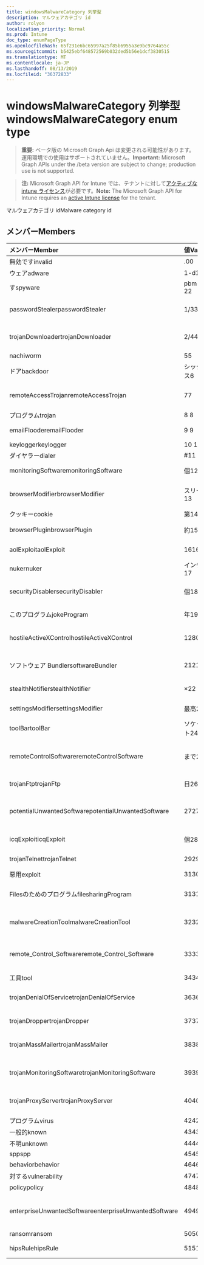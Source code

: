 ```yaml
---
title: windowsMalwareCategory 列挙型
description: マルウェアカテゴリ id
author: rolyon
localization_priority: Normal
ms.prod: Intune
doc_type: enumPageType
ms.openlocfilehash: 65f231e6bc65997a25f85b6955a3e9bc9764a55c
ms.sourcegitcommit: b5425ebf648572569b032ded5b56e1dcf3830515
ms.translationtype: MT
ms.contentlocale: ja-JP
ms.lasthandoff: 08/13/2019
ms.locfileid: "36372833"
---
```

# <a name="windowsmalwarecategory-enum-type"></a><span data-ttu-id="a3fe0-103">windowsMalwareCategory 列挙型</span><span class="sxs-lookup"><span data-stu-id="a3fe0-103">windowsMalwareCategory enum type</span></span>

> <span data-ttu-id="a3fe0-104">**重要:** ベータ版の Microsoft Graph Api は変更される可能性があります。運用環境での使用はサポートされていません。</span><span class="sxs-lookup"><span data-stu-id="a3fe0-104">**Important:** Microsoft Graph APIs under the /beta version are subject to change; production use is not supported.</span></span>

> <span data-ttu-id="a3fe0-105">**注:** Microsoft Graph API for Intune では、テナントに対して[アクティブな intune ライセンス](https://go.microsoft.com/fwlink/?linkid=839381)が必要です。</span><span class="sxs-lookup"><span data-stu-id="a3fe0-105">**Note:** The Microsoft Graph API for Intune requires an [active Intune license](https://go.microsoft.com/fwlink/?linkid=839381) for the tenant.</span></span>

<span data-ttu-id="a3fe0-106">マルウェアカテゴリ id</span><span class="sxs-lookup"><span data-stu-id="a3fe0-106">Malware category id</span></span>

## <a name="members"></a><span data-ttu-id="a3fe0-107">メンバー</span><span class="sxs-lookup"><span data-stu-id="a3fe0-107">Members</span></span>
|<span data-ttu-id="a3fe0-108">メンバー</span><span class="sxs-lookup"><span data-stu-id="a3fe0-108">Member</span></span>|<span data-ttu-id="a3fe0-109">値</span><span class="sxs-lookup"><span data-stu-id="a3fe0-109">Value</span></span>|<span data-ttu-id="a3fe0-110">説明</span><span class="sxs-lookup"><span data-stu-id="a3fe0-110">Description</span></span>|
|:---|:---|:---|
|<span data-ttu-id="a3fe0-111">無効です</span><span class="sxs-lookup"><span data-stu-id="a3fe0-111">invalid</span></span>|<span data-ttu-id="a3fe0-112">.0</span><span class="sxs-lookup"><span data-stu-id="a3fe0-112">0</span></span>|<span data-ttu-id="a3fe0-113">Invalid</span><span class="sxs-lookup"><span data-stu-id="a3fe0-113">Invalid</span></span>|
|<span data-ttu-id="a3fe0-114">ウェア</span><span class="sxs-lookup"><span data-stu-id="a3fe0-114">adware</span></span>|<span data-ttu-id="a3fe0-115">1-d</span><span class="sxs-lookup"><span data-stu-id="a3fe0-115">1</span></span>|<span data-ttu-id="a3fe0-116">ウェア</span><span class="sxs-lookup"><span data-stu-id="a3fe0-116">Adware</span></span>|
|<span data-ttu-id="a3fe0-117">す</span><span class="sxs-lookup"><span data-stu-id="a3fe0-117">spyware</span></span>|<span data-ttu-id="a3fe0-118">pbm-2</span><span class="sxs-lookup"><span data-stu-id="a3fe0-118">2</span></span>|<span data-ttu-id="a3fe0-119">す</span><span class="sxs-lookup"><span data-stu-id="a3fe0-119">Spyware</span></span>|
|<span data-ttu-id="a3fe0-120">passwordStealer</span><span class="sxs-lookup"><span data-stu-id="a3fe0-120">passwordStealer</span></span>|<span data-ttu-id="a3fe0-121">1/3</span><span class="sxs-lookup"><span data-stu-id="a3fe0-121">3</span></span>|<span data-ttu-id="a3fe0-122">パスワードの stealer</span><span class="sxs-lookup"><span data-stu-id="a3fe0-122">Password stealer</span></span>|
|<span data-ttu-id="a3fe0-123">trojanDownloader</span><span class="sxs-lookup"><span data-stu-id="a3fe0-123">trojanDownloader</span></span>|<span data-ttu-id="a3fe0-124">2/4</span><span class="sxs-lookup"><span data-stu-id="a3fe0-124">4</span></span>|<span data-ttu-id="a3fe0-125">トロイのダウンローダー</span><span class="sxs-lookup"><span data-stu-id="a3fe0-125">Trojan downloader</span></span>|
|<span data-ttu-id="a3fe0-126">nachi</span><span class="sxs-lookup"><span data-stu-id="a3fe0-126">worm</span></span>|<span data-ttu-id="a3fe0-127">5</span><span class="sxs-lookup"><span data-stu-id="a3fe0-127">5</span></span>|<span data-ttu-id="a3fe0-128">Nachi</span><span class="sxs-lookup"><span data-stu-id="a3fe0-128">Worm</span></span>|
|<span data-ttu-id="a3fe0-129">ドア</span><span class="sxs-lookup"><span data-stu-id="a3fe0-129">backdoor</span></span>|<span data-ttu-id="a3fe0-130">シックス</span><span class="sxs-lookup"><span data-stu-id="a3fe0-130">6</span></span>|<span data-ttu-id="a3fe0-131">ドア</span><span class="sxs-lookup"><span data-stu-id="a3fe0-131">Backdoor</span></span>|
|<span data-ttu-id="a3fe0-132">remoteAccessTrojan</span><span class="sxs-lookup"><span data-stu-id="a3fe0-132">remoteAccessTrojan</span></span>|<span data-ttu-id="a3fe0-133">7</span><span class="sxs-lookup"><span data-stu-id="a3fe0-133">7</span></span>|<span data-ttu-id="a3fe0-134">リモートアクセストロイの木馬</span><span class="sxs-lookup"><span data-stu-id="a3fe0-134">Remote access Trojan</span></span>|
|<span data-ttu-id="a3fe0-135">プログラム</span><span class="sxs-lookup"><span data-stu-id="a3fe0-135">trojan</span></span>|<span data-ttu-id="a3fe0-136">8 </span><span class="sxs-lookup"><span data-stu-id="a3fe0-136">8</span></span>|<span data-ttu-id="a3fe0-137">プログラム</span><span class="sxs-lookup"><span data-stu-id="a3fe0-137">Trojan</span></span>|
|<span data-ttu-id="a3fe0-138">emailFlooder</span><span class="sxs-lookup"><span data-stu-id="a3fe0-138">emailFlooder</span></span>|<span data-ttu-id="a3fe0-139">9 </span><span class="sxs-lookup"><span data-stu-id="a3fe0-139">9</span></span>|<span data-ttu-id="a3fe0-140">電子メール flooder</span><span class="sxs-lookup"><span data-stu-id="a3fe0-140">Email flooder</span></span>|
|<span data-ttu-id="a3fe0-141">keylogger</span><span class="sxs-lookup"><span data-stu-id="a3fe0-141">keylogger</span></span>|<span data-ttu-id="a3fe0-142">10 </span><span class="sxs-lookup"><span data-stu-id="a3fe0-142">10</span></span>|<span data-ttu-id="a3fe0-143">Keylogger</span><span class="sxs-lookup"><span data-stu-id="a3fe0-143">Keylogger</span></span>|
|<span data-ttu-id="a3fe0-144">ダイヤラー</span><span class="sxs-lookup"><span data-stu-id="a3fe0-144">dialer</span></span>|<span data-ttu-id="a3fe0-145">#</span><span class="sxs-lookup"><span data-stu-id="a3fe0-145">11</span></span>|<span data-ttu-id="a3fe0-146">ダイヤラー</span><span class="sxs-lookup"><span data-stu-id="a3fe0-146">Dialer</span></span>|
|<span data-ttu-id="a3fe0-147">monitoringSoftware</span><span class="sxs-lookup"><span data-stu-id="a3fe0-147">monitoringSoftware</span></span>|<span data-ttu-id="a3fe0-148">個</span><span class="sxs-lookup"><span data-stu-id="a3fe0-148">12</span></span>|<span data-ttu-id="a3fe0-149">監視ソフトウェア</span><span class="sxs-lookup"><span data-stu-id="a3fe0-149">Monitoring software</span></span>|
|<span data-ttu-id="a3fe0-150">browserModifier</span><span class="sxs-lookup"><span data-stu-id="a3fe0-150">browserModifier</span></span>|<span data-ttu-id="a3fe0-151">スリー</span><span class="sxs-lookup"><span data-stu-id="a3fe0-151">13</span></span>|<span data-ttu-id="a3fe0-152">ブラウザーのモディファイア</span><span class="sxs-lookup"><span data-stu-id="a3fe0-152">Browser modifier</span></span>|
|<span data-ttu-id="a3fe0-153">クッキー</span><span class="sxs-lookup"><span data-stu-id="a3fe0-153">cookie</span></span>|<span data-ttu-id="a3fe0-154">第</span><span class="sxs-lookup"><span data-stu-id="a3fe0-154">14</span></span>|<span data-ttu-id="a3fe0-155">クッキー</span><span class="sxs-lookup"><span data-stu-id="a3fe0-155">Cookie</span></span>|
|<span data-ttu-id="a3fe0-156">browserPlugin</span><span class="sxs-lookup"><span data-stu-id="a3fe0-156">browserPlugin</span></span>|<span data-ttu-id="a3fe0-157">約</span><span class="sxs-lookup"><span data-stu-id="a3fe0-157">15</span></span>|<span data-ttu-id="a3fe0-158">ブラウザープラグイン</span><span class="sxs-lookup"><span data-stu-id="a3fe0-158">Browser plugin</span></span>|
|<span data-ttu-id="a3fe0-159">aolExploit</span><span class="sxs-lookup"><span data-stu-id="a3fe0-159">aolExploit</span></span>|<span data-ttu-id="a3fe0-160">16</span><span class="sxs-lookup"><span data-stu-id="a3fe0-160">16</span></span>|<span data-ttu-id="a3fe0-161">AOL の悪用</span><span class="sxs-lookup"><span data-stu-id="a3fe0-161">AOL exploit</span></span>|
|<span data-ttu-id="a3fe0-162">nuker</span><span class="sxs-lookup"><span data-stu-id="a3fe0-162">nuker</span></span>|<span data-ttu-id="a3fe0-163">インチ</span><span class="sxs-lookup"><span data-stu-id="a3fe0-163">17</span></span>|<span data-ttu-id="a3fe0-164">Nuker</span><span class="sxs-lookup"><span data-stu-id="a3fe0-164">Nuker</span></span>|
|<span data-ttu-id="a3fe0-165">securityDisabler</span><span class="sxs-lookup"><span data-stu-id="a3fe0-165">securityDisabler</span></span>|<span data-ttu-id="a3fe0-166">個</span><span class="sxs-lookup"><span data-stu-id="a3fe0-166">18</span></span>|<span data-ttu-id="a3fe0-167">セキュリティ disabler</span><span class="sxs-lookup"><span data-stu-id="a3fe0-167">Security disabler</span></span>|
|<span data-ttu-id="a3fe0-168">このプログラム</span><span class="sxs-lookup"><span data-stu-id="a3fe0-168">jokeProgram</span></span>|<span data-ttu-id="a3fe0-169">年</span><span class="sxs-lookup"><span data-stu-id="a3fe0-169">19</span></span>|<span data-ttu-id="a3fe0-170">ジョークプログラム</span><span class="sxs-lookup"><span data-stu-id="a3fe0-170">Joke program</span></span>|
|<span data-ttu-id="a3fe0-171">hostileActiveXControl</span><span class="sxs-lookup"><span data-stu-id="a3fe0-171">hostileActiveXControl</span></span>|<span data-ttu-id="a3fe0-172">1280</span><span class="sxs-lookup"><span data-stu-id="a3fe0-172">20</span></span>|<span data-ttu-id="a3fe0-173">悪意のある ActiveX コントロール</span><span class="sxs-lookup"><span data-stu-id="a3fe0-173">Hostile ActiveX control</span></span>|
|<span data-ttu-id="a3fe0-174">ソフトウェア Bundler</span><span class="sxs-lookup"><span data-stu-id="a3fe0-174">softwareBundler</span></span>|<span data-ttu-id="a3fe0-175">21</span><span class="sxs-lookup"><span data-stu-id="a3fe0-175">21</span></span>|<span data-ttu-id="a3fe0-176">ソフトウェア bundler</span><span class="sxs-lookup"><span data-stu-id="a3fe0-176">Software bundler</span></span>|
|<span data-ttu-id="a3fe0-177">stealthNotifier</span><span class="sxs-lookup"><span data-stu-id="a3fe0-177">stealthNotifier</span></span>|<span data-ttu-id="a3fe0-178">×</span><span class="sxs-lookup"><span data-stu-id="a3fe0-178">22</span></span>|<span data-ttu-id="a3fe0-179">ステルスモディファイア</span><span class="sxs-lookup"><span data-stu-id="a3fe0-179">Stealth modifier</span></span>|
|<span data-ttu-id="a3fe0-180">settingsModifier</span><span class="sxs-lookup"><span data-stu-id="a3fe0-180">settingsModifier</span></span>|<span data-ttu-id="a3fe0-181">最高</span><span class="sxs-lookup"><span data-stu-id="a3fe0-181">23</span></span>|<span data-ttu-id="a3fe0-182">設定修飾子</span><span class="sxs-lookup"><span data-stu-id="a3fe0-182">Settings modifier</span></span>|
|<span data-ttu-id="a3fe0-183">toolBar</span><span class="sxs-lookup"><span data-stu-id="a3fe0-183">toolBar</span></span>|<span data-ttu-id="a3fe0-184">ソケット</span><span class="sxs-lookup"><span data-stu-id="a3fe0-184">24</span></span>|<span data-ttu-id="a3fe0-185">ツールバー</span><span class="sxs-lookup"><span data-stu-id="a3fe0-185">Toolbar</span></span>|
|<span data-ttu-id="a3fe0-186">remoteControlSoftware</span><span class="sxs-lookup"><span data-stu-id="a3fe0-186">remoteControlSoftware</span></span>|<span data-ttu-id="a3fe0-187">まで</span><span class="sxs-lookup"><span data-stu-id="a3fe0-187">25</span></span>|<span data-ttu-id="a3fe0-188">リモートコントロールソフトウェア</span><span class="sxs-lookup"><span data-stu-id="a3fe0-188">Remote control software</span></span>|
|<span data-ttu-id="a3fe0-189">trojanFtp</span><span class="sxs-lookup"><span data-stu-id="a3fe0-189">trojanFtp</span></span>|<span data-ttu-id="a3fe0-190">日</span><span class="sxs-lookup"><span data-stu-id="a3fe0-190">26</span></span>|<span data-ttu-id="a3fe0-191">トロイの FTP</span><span class="sxs-lookup"><span data-stu-id="a3fe0-191">Trojan FTP</span></span>|
|<span data-ttu-id="a3fe0-192">potentialUnwantedSoftware</span><span class="sxs-lookup"><span data-stu-id="a3fe0-192">potentialUnwantedSoftware</span></span>|<span data-ttu-id="a3fe0-193">27</span><span class="sxs-lookup"><span data-stu-id="a3fe0-193">27</span></span>|<span data-ttu-id="a3fe0-194">望ましくない可能性のあるソフトウェア</span><span class="sxs-lookup"><span data-stu-id="a3fe0-194">Potential unwanted software</span></span>|
|<span data-ttu-id="a3fe0-195">icqExploit</span><span class="sxs-lookup"><span data-stu-id="a3fe0-195">icqExploit</span></span>|<span data-ttu-id="a3fe0-196">個</span><span class="sxs-lookup"><span data-stu-id="a3fe0-196">28</span></span>|<span data-ttu-id="a3fe0-197">ICQ のエクスプロイト</span><span class="sxs-lookup"><span data-stu-id="a3fe0-197">ICQ exploit</span></span>|
|<span data-ttu-id="a3fe0-198">trojanTelnet</span><span class="sxs-lookup"><span data-stu-id="a3fe0-198">trojanTelnet</span></span>|<span data-ttu-id="a3fe0-199">29</span><span class="sxs-lookup"><span data-stu-id="a3fe0-199">29</span></span>|<span data-ttu-id="a3fe0-200">トロイの telnet</span><span class="sxs-lookup"><span data-stu-id="a3fe0-200">Trojan telnet</span></span>|
|<span data-ttu-id="a3fe0-201">悪用</span><span class="sxs-lookup"><span data-stu-id="a3fe0-201">exploit</span></span>|<span data-ttu-id="a3fe0-202">31</span><span class="sxs-lookup"><span data-stu-id="a3fe0-202">30</span></span>|<span data-ttu-id="a3fe0-203">悪用</span><span class="sxs-lookup"><span data-stu-id="a3fe0-203">Exploit</span></span>|
|<span data-ttu-id="a3fe0-204">Filesのためのプログラム</span><span class="sxs-lookup"><span data-stu-id="a3fe0-204">filesharingProgram</span></span>|<span data-ttu-id="a3fe0-205">31</span><span class="sxs-lookup"><span data-stu-id="a3fe0-205">31</span></span>|<span data-ttu-id="a3fe0-206">ファイル共有プログラム</span><span class="sxs-lookup"><span data-stu-id="a3fe0-206">File sharing program</span></span>|
|<span data-ttu-id="a3fe0-207">malwareCreationTool</span><span class="sxs-lookup"><span data-stu-id="a3fe0-207">malwareCreationTool</span></span>|<span data-ttu-id="a3fe0-208">32</span><span class="sxs-lookup"><span data-stu-id="a3fe0-208">32</span></span>|<span data-ttu-id="a3fe0-209">マルウェア作成ツール</span><span class="sxs-lookup"><span data-stu-id="a3fe0-209">Malware creation tool</span></span>|
|<span data-ttu-id="a3fe0-210">remote_Control_Software</span><span class="sxs-lookup"><span data-stu-id="a3fe0-210">remote_Control_Software</span></span>|<span data-ttu-id="a3fe0-211">33</span><span class="sxs-lookup"><span data-stu-id="a3fe0-211">33</span></span>|<span data-ttu-id="a3fe0-212">リモートコントロールソフトウェア</span><span class="sxs-lookup"><span data-stu-id="a3fe0-212">Remote control software</span></span>|
|<span data-ttu-id="a3fe0-213">工具</span><span class="sxs-lookup"><span data-stu-id="a3fe0-213">tool</span></span>|<span data-ttu-id="a3fe0-214">34</span><span class="sxs-lookup"><span data-stu-id="a3fe0-214">34</span></span>|<span data-ttu-id="a3fe0-215">ツール</span><span class="sxs-lookup"><span data-stu-id="a3fe0-215">Tool</span></span>|
|<span data-ttu-id="a3fe0-216">trojanDenialOfService</span><span class="sxs-lookup"><span data-stu-id="a3fe0-216">trojanDenialOfService</span></span>|<span data-ttu-id="a3fe0-217">36</span><span class="sxs-lookup"><span data-stu-id="a3fe0-217">36</span></span>|<span data-ttu-id="a3fe0-218">トロイの木馬サービス拒否</span><span class="sxs-lookup"><span data-stu-id="a3fe0-218">Trojan denial of service</span></span>|
|<span data-ttu-id="a3fe0-219">trojanDropper</span><span class="sxs-lookup"><span data-stu-id="a3fe0-219">trojanDropper</span></span>|<span data-ttu-id="a3fe0-220">37</span><span class="sxs-lookup"><span data-stu-id="a3fe0-220">37</span></span>|<span data-ttu-id="a3fe0-221">トロイアのスポイト</span><span class="sxs-lookup"><span data-stu-id="a3fe0-221">Trojan dropper</span></span>|
|<span data-ttu-id="a3fe0-222">trojanMassMailer</span><span class="sxs-lookup"><span data-stu-id="a3fe0-222">trojanMassMailer</span></span>|<span data-ttu-id="a3fe0-223">38</span><span class="sxs-lookup"><span data-stu-id="a3fe0-223">38</span></span>|<span data-ttu-id="a3fe0-224">トロイの大量メールプログラム</span><span class="sxs-lookup"><span data-stu-id="a3fe0-224">Trojan mass mailer</span></span>|
|<span data-ttu-id="a3fe0-225">trojanMonitoringSoftware</span><span class="sxs-lookup"><span data-stu-id="a3fe0-225">trojanMonitoringSoftware</span></span>|<span data-ttu-id="a3fe0-226">39</span><span class="sxs-lookup"><span data-stu-id="a3fe0-226">39</span></span>|<span data-ttu-id="a3fe0-227">トロイの監視ソフトウェア</span><span class="sxs-lookup"><span data-stu-id="a3fe0-227">Trojan monitoring software</span></span>|
|<span data-ttu-id="a3fe0-228">trojanProxyServer</span><span class="sxs-lookup"><span data-stu-id="a3fe0-228">trojanProxyServer</span></span>|<span data-ttu-id="a3fe0-229">40</span><span class="sxs-lookup"><span data-stu-id="a3fe0-229">40</span></span>|<span data-ttu-id="a3fe0-230">トロイのプロキシサーバー</span><span class="sxs-lookup"><span data-stu-id="a3fe0-230">Trojan proxy server</span></span>|
|<span data-ttu-id="a3fe0-231">プログラム</span><span class="sxs-lookup"><span data-stu-id="a3fe0-231">virus</span></span>|<span data-ttu-id="a3fe0-232">42</span><span class="sxs-lookup"><span data-stu-id="a3fe0-232">42</span></span>|<span data-ttu-id="a3fe0-233">プログラム</span><span class="sxs-lookup"><span data-stu-id="a3fe0-233">Virus</span></span>|
|<span data-ttu-id="a3fe0-234">一般的</span><span class="sxs-lookup"><span data-stu-id="a3fe0-234">known</span></span>|<span data-ttu-id="a3fe0-235">43</span><span class="sxs-lookup"><span data-stu-id="a3fe0-235">43</span></span>|<span data-ttu-id="a3fe0-236">一般的</span><span class="sxs-lookup"><span data-stu-id="a3fe0-236">Known</span></span>|
|<span data-ttu-id="a3fe0-237">不明</span><span class="sxs-lookup"><span data-stu-id="a3fe0-237">unknown</span></span>|<span data-ttu-id="a3fe0-238">44</span><span class="sxs-lookup"><span data-stu-id="a3fe0-238">44</span></span>|<span data-ttu-id="a3fe0-239">不明</span><span class="sxs-lookup"><span data-stu-id="a3fe0-239">Unknown</span></span>|
|<span data-ttu-id="a3fe0-240">spp</span><span class="sxs-lookup"><span data-stu-id="a3fe0-240">spp</span></span>|<span data-ttu-id="a3fe0-241">45</span><span class="sxs-lookup"><span data-stu-id="a3fe0-241">45</span></span>|<span data-ttu-id="a3fe0-242">SPP</span><span class="sxs-lookup"><span data-stu-id="a3fe0-242">SPP</span></span>|
|<span data-ttu-id="a3fe0-243">behavior</span><span class="sxs-lookup"><span data-stu-id="a3fe0-243">behavior</span></span>|<span data-ttu-id="a3fe0-244">46</span><span class="sxs-lookup"><span data-stu-id="a3fe0-244">46</span></span>|<span data-ttu-id="a3fe0-245">動作</span><span class="sxs-lookup"><span data-stu-id="a3fe0-245">Behavior</span></span>|
|<span data-ttu-id="a3fe0-246">対する</span><span class="sxs-lookup"><span data-stu-id="a3fe0-246">vulnerability</span></span>|<span data-ttu-id="a3fe0-247">47</span><span class="sxs-lookup"><span data-stu-id="a3fe0-247">47</span></span>|<span data-ttu-id="a3fe0-248">対する</span><span class="sxs-lookup"><span data-stu-id="a3fe0-248">Vulnerability</span></span>|
|<span data-ttu-id="a3fe0-249">policy</span><span class="sxs-lookup"><span data-stu-id="a3fe0-249">policy</span></span>|<span data-ttu-id="a3fe0-250">48</span><span class="sxs-lookup"><span data-stu-id="a3fe0-250">48</span></span>|<span data-ttu-id="a3fe0-251">ポリシー</span><span class="sxs-lookup"><span data-stu-id="a3fe0-251">Policy</span></span>|
|<span data-ttu-id="a3fe0-252">enterpriseUnwantedSoftware</span><span class="sxs-lookup"><span data-stu-id="a3fe0-252">enterpriseUnwantedSoftware</span></span>|<span data-ttu-id="a3fe0-253">49</span><span class="sxs-lookup"><span data-stu-id="a3fe0-253">49</span></span>|<span data-ttu-id="a3fe0-254">エンタープライズの不要なソフトウェア</span><span class="sxs-lookup"><span data-stu-id="a3fe0-254">Enterprise Unwanted Software</span></span>|
|<span data-ttu-id="a3fe0-255">ransom</span><span class="sxs-lookup"><span data-stu-id="a3fe0-255">ransom</span></span>|<span data-ttu-id="a3fe0-256">50</span><span class="sxs-lookup"><span data-stu-id="a3fe0-256">50</span></span>|<span data-ttu-id="a3fe0-257">Ransom</span><span class="sxs-lookup"><span data-stu-id="a3fe0-257">Ransom</span></span>|
|<span data-ttu-id="a3fe0-258">hipsRule</span><span class="sxs-lookup"><span data-stu-id="a3fe0-258">hipsRule</span></span>|<span data-ttu-id="a3fe0-259">51</span><span class="sxs-lookup"><span data-stu-id="a3fe0-259">51</span></span>|<span data-ttu-id="a3fe0-260">HIPS ルール</span><span class="sxs-lookup"><span data-stu-id="a3fe0-260">HIPS Rule</span></span>|



